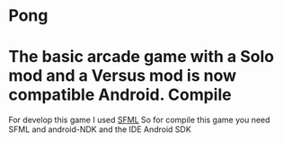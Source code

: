 Pong
====
The basic arcade game with a Solo mod and a Versus mod is now compatible Android.
Compile
====
For develop this game I used [SFML](https://github.com/LaurentGomila/SFML)
So for compile this game you need SFML and android-NDK and the IDE Android SDK